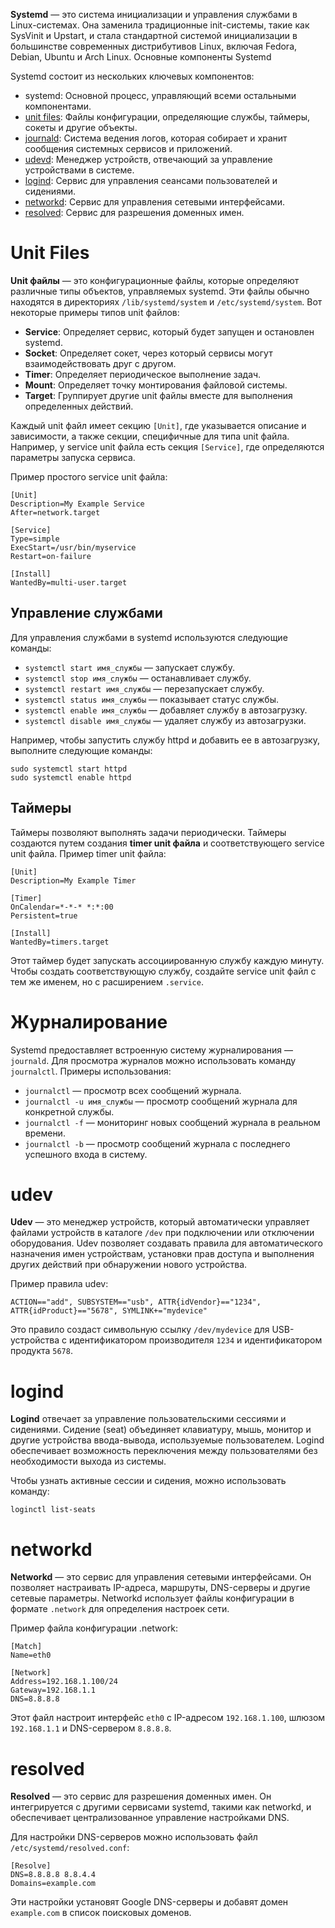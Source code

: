 **Systemd** — это система инициализации и управления службами в Linux-системах. Она заменила традиционные init-системы, такие как SysVinit и Upstart, и стала стандартной системой инициализации в большинстве современных дистрибутивов Linux, включая Fedora, Debian, Ubuntu и Arch Linux.
Основные компоненты Systemd

Systemd состоит из нескольких ключевых компонентов:

- systemd: Основной процесс, управляющий всеми остальными компонентами.
- [unit files](#unit-files): Файлы конфигурации, определяющие службы, таймеры, сокеты и другие объекты.
- [journald](#Журналирование): Система ведения логов, которая собирает и хранит сообщения системных сервисов и приложений.
- [udevd](#udev): Менеджер устройств, отвечающий за управление устройствами в системе.
- [logind](#logind): Сервис для управления сеансами пользователей и сидениями.
- [networkd](#networkd): Сервис для управления сетевыми интерфейсами.
- [resolved](#resolved): Сервис для разрешения доменных имен.

# Unit Files

**Unit файлы** — это конфигурационные файлы, которые определяют различные типы объектов, управляемых systemd. Эти файлы обычно находятся в директориях `/lib/systemd/system` и `/etc/systemd/system`. Вот некоторые примеры типов unit файлов:

- **Service**: Определяет сервис, который будет запущен и остановлен systemd.
- **Socket**: Определяет сокет, через который сервисы могут взаимодействовать друг с другом.
- **Timer**: Определяет периодическое выполнение задач.
- **Mount**: Определяет точку монтирования файловой системы.
- **Target**: Группирует другие unit файлы вместе для выполнения определенных действий.

Каждый unit файл имеет секцию `[Unit]`, где указывается описание и зависимости, а также секции, специфичные для типа unit файла. Например, у service unit файла есть секция `[Service]`, где определяются параметры запуска сервиса.

Пример простого service unit файла:

```
[Unit]
Description=My Example Service
After=network.target

[Service]
Type=simple
ExecStart=/usr/bin/myservice
Restart=on-failure

[Install]
WantedBy=multi-user.target
```

## Управление службами

Для управления службами в systemd используются следующие команды:

- `systemctl start имя_службы` — запускает службу.
- `systemctl stop имя_службы` — останавливает службу.
- `systemctl restart имя_службы` — перезапускает службу.
- `systemctl status имя_службы` — показывает статус службы.
- `systemctl enable имя_службы` — добавляет службу в автозагрузку.
- `systemctl disable имя_службы` — удаляет службу из автозагрузки.

Например, чтобы запустить службу httpd и добавить ее в автозагрузку, выполните следующие команды:

```shell
sudo systemctl start httpd
sudo systemctl enable httpd
```

## Таймеры

Таймеры позволяют выполнять задачи периодически. Таймеры создаются путем создания **timer unit файла** и соответствующего service unit файла. Пример timer unit файла:

```
[Unit]
Description=My Example Timer

[Timer]
OnCalendar=*-*-* *:*:00
Persistent=true

[Install]
WantedBy=timers.target
```

Этот таймер будет запускать ассоциированную службу каждую минуту. Чтобы создать соответствующую службу, создайте service unit файл с тем же именем, но с расширением `.service`.

# Журналирование

Systemd предоставляет встроенную систему журналирования — `journald`. Для просмотра журналов можно использовать команду `journalctl`. Примеры использования:

- `journalctl` — просмотр всех сообщений журнала.
- `journalctl -u имя_службы` — просмотр сообщений журнала для конкретной службы.
- `journalctl -f` — мониторинг новых сообщений журнала в реальном времени.
- `journalctl -b` — просмотр сообщений журнала с последнего успешного входа в систему.

# udev

**Udev** — это менеджер устройств, который автоматически управляет файлами устройств в каталоге `/dev` при подключении или отключении оборудования. Udev позволяет создавать правила для автоматического назначения имен устройствам, установки прав доступа и выполнения других действий при обнаружении нового устройства.

Пример правила udev:

```
ACTION=="add", SUBSYSTEM=="usb", ATTR{idVendor}=="1234", ATTR{idProduct}=="5678", SYMLINK+="mydevice"
```

Это правило создаст символьную ссылку `/dev/mydevice` для USB-устройства с идентификатором производителя `1234` и идентификатором продукта `5678`.

# logind

**Logind** отвечает за управление пользовательскими сессиями и сидениями. Сидение (seat) объединяет клавиатуру, мышь, монитор и другие устройства ввода-вывода, используемые пользователем. Logind обеспечивает возможность переключения между пользователями без необходимости выхода из системы.

Чтобы узнать активные сессии и сидения, можно использовать команду:

```
loginctl list-seats
```

# networkd

**Networkd** — это сервис для управления сетевыми интерфейсами. Он позволяет настраивать IP-адреса, маршруты, DNS-серверы и другие сетевые параметры. Networkd использует файлы конфигурации в формате `.network` для определения настроек сети.

Пример файла конфигурации .network:

```
[Match]
Name=eth0

[Network]
Address=192.168.1.100/24
Gateway=192.168.1.1
DNS=8.8.8.8
```

Этот файл настроит интерфейс `eth0` с IP-адресом `192.168.1.100`, шлюзом `192.168.1.1` и DNS-сервером `8.8.8.8`.

# resolved

**Resolved** — это сервис для разрешения доменных имен. Он интегрируется с другими сервисами systemd, такими как networkd, и обеспечивает централизованное управление настройками DNS.

Для настройки DNS-серверов можно использовать файл `/etc/systemd/resolved.conf`:

```
[Resolve]
DNS=8.8.8.8 8.8.4.4
Domains=example.com
```

Эти настройки установят Google DNS-серверы и добавят домен `example.com` в список поисковых доменов.
